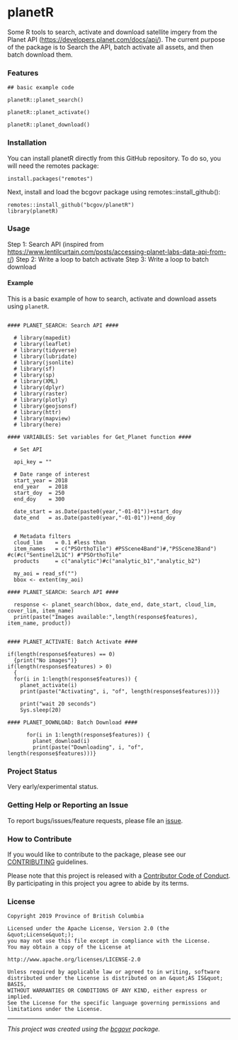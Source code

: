 # planetR

Some R tools to search, activate and download satellite imgery from the Planet API (https://developers.planet.com/docs/api/). The current purpose of the package is to Search the API, batch activate all assets, and then batch download them. 

### Features

```{r features}
## basic example code

planetR::planet_search()

planetR::planet_activate()

planetR::planet_download()

```

### Installation

You can install planetR directly from this GitHub repository. To do so, you will need the remotes package:

```{r features}
install.packages("remotes")
```

Next, install and load the bcgovr package using remotes::install_github():

```{r features}
remotes::install_github("bcgov/planetR")
library(planetR)
```

### Usage

Step 1: Search API (inspired from https://www.lentilcurtain.com/posts/accessing-planet-labs-data-api-from-r/)
Step 2: Write a loop to batch activate
Step 3: Write a loop to batch download

#### Example

This is a basic example of how to search, activate and download assets using `planetR`.

```{r example}

#### PLANET_SEARCH: Search API ####

  # library(mapedit)
  # library(leaflet)
  # library(tidyverse)
  # library(lubridate)
  # library(jsonlite)
  # library(sf)
  # library(sp)
  # library(XML)
  # library(dplyr)
  # library(raster)
  # library(plotly)
  # library(geojsonsf)
  # library(httr)
  # library(mapview)
  # library(here)

#### VARIABLES: Set variables for Get_Planet function ####

  # Set API

  api_key = ""
  
  # Date range of interest
  start_year = 2018
  end_year   = 2018
  start_doy  = 250
  end_doy    = 300
  
  date_start = as.Date(paste0(year,"-01-01"))+start_doy
  date_end   = as.Date(paste0(year,"-01-01"))+end_doy


  # Metadata filters
  cloud_lim    = 0.1 #less than
  item_names   = c("PSOrthoTile") #PSScene4Band")#,"PSScene3Band") #c(#c("Sentinel2L1C") #"PSOrthoTile"
  products     = c("analytic")#c("analytic_b1","analytic_b2")

  my_aoi = read_sf("")
  bbox <- extent(my_aoi)

#### PLANET_SEARCH: Search API ####

  response <- planet_search(bbox, date_end, date_start, cloud_lim, cover_lim, item_name)
  print(paste("Images available:",length(response$features), item_name, product))


#### PLANET_ACTIVATE: Batch Activate ####

if(length(response$features) == 0)
  {print("No images")}
if(length(response$features) > 0)
  {
  for(i in 1:length(response$features)) {
    planet_activate(i)
    print(paste("Activating", i, "of", length(response$features)))}

    print("wait 20 seconds")
    Sys.sleep(20)

#### PLANET_DOWNLOAD: Batch Download ####

      for(i in 1:length(response$features)) {
        planet_download(i)
        print(paste("Downloading", i, "of", length(response$features)))}

```

### Project Status

Very early/experimental status. 

### Getting Help or Reporting an Issue

To report bugs/issues/feature requests, please file an [issue](https://github.com/bcgov/planetR/issues/).

### How to Contribute

If you would like to contribute to the package, please see our 
[CONTRIBUTING](CONTRIBUTING.md) guidelines.

Please note that this project is released with a [Contributor Code of Conduct](CODE_OF_CONDUCT.md). By participating in this project you agree to abide by its terms.

### License

```
Copyright 2019 Province of British Columbia

Licensed under the Apache License, Version 2.0 (the &quot;License&quot;);
you may not use this file except in compliance with the License.
You may obtain a copy of the License at

http://www.apache.org/licenses/LICENSE-2.0

Unless required by applicable law or agreed to in writing, software distributed under the License is distributed on an &quot;AS IS&quot; BASIS,
WITHOUT WARRANTIES OR CONDITIONS OF ANY KIND, either express or implied.
See the License for the specific language governing permissions and limitations under the License.
```

---
*This project was created using the [bcgovr](https://github.com/bcgov/bcgovr) package.* 
